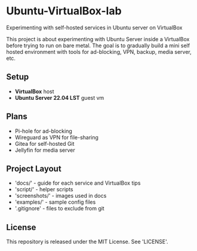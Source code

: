# Ubuntu-VirtualBox-lab
Experimenting with self-hosted services in Ubuntu server on VirtualBox 

This project is about experimenting with Ubuntu Server inside a VirtualBox before trying to run on bare metal.
The goal is to gradually build a mini self hosted environment with tools for ad-blocking, VPN, backup, media server, etc.


## Setup
- **VirtualBox** host
- **Ubuntu Server 22.04 LST** guest vm

## Plans
- Pi-hole for ad-blocking
- Wireguard as VPN for file-sharing
- Gitea for self-hosted Git
- Jellyfin for media server

## Project Layout
- 'docs/' - guide for each service and VirtualBox tips
- 'script/' - helper scripts
- 'screenshots/' - images used in docs
- 'examples/' - sample config files
- '.gitignore' - files to exclude from git

## License
This repository is released under the MIT License. See 'LICENSE'.
